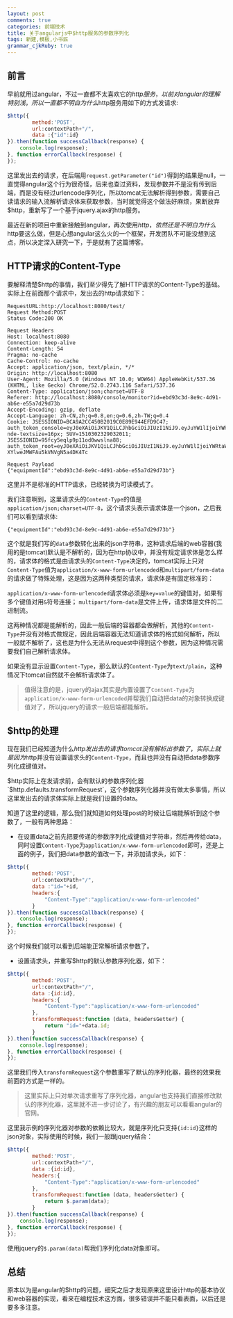 ```yaml
---
layout: post
comments: true
categories: 前端技术
title: 关于angularjs中$http服务的参数序列化
tags: 新建,模板,小书匠
grammar_cjkRuby: true
---
```


## 前言

早前就用过angular，不过一直都不太喜欢它的$http服务，以前对angular的理解特别浅，所以一直都不明白为什么$http服务用如下的方式发请求:

```javascript
$http({
        method:'POST',
        url:contextPath+"/",
        data :{"id":id}
}).then(function successCallback(response) {
	console.log(response);
}, function errorCallback(response) {
});
```

这里发出去的请求，在后端用`request.getParameter("id")`得到的结果是null，一直觉得angular这个行为很奇怪，后来也查过资料，发现参数并不是没有传到后端，而是没有经过urlencode序列化，所以tomcat无法解析得到参数，需要自己读请求的输入流解析请求体来获取参数，当时就觉得这个做法好麻烦，果断放弃$http，重新写了一个基于jquery.ajax的http服务。

最近在新的项目中重新接触到angular，再次使用$http，依然还是不明白为什么$http要这么做，但是心想angular这么火的一个框架，开发团队不可能没想到这点，所以决定深入研究一下，于是就有了这篇博客。

## HTTP请求的Content-Type

要解释清楚$http的事情，我们至少得先了解HTTP请求的Content-Type的基础。实际上在前面那个请求中，发出去的http请求如下：

```http
RequestURL:http://localhost:8080/test/
Request Method:POST  
Status Code:200 OK  
   
Request Headers  
Host: localhost:8080
Connection: keep-alive
Content-Length: 54
Pragma: no-cache
Cache-Control: no-cache
Accept: application/json, text/plain, */*
Origin: http://localhost:8080
User-Agent: Mozilla/5.0 (Windows NT 10.0; WOW64) AppleWebKit/537.36 (KHTML, like Gecko) Chrome/52.0.2743.116 Safari/537.36
Content-Type: application/json;charset=UTF-8
Referer: http://localhost:8080/console/monitor?id=ebd93c3d-8e9c-4d91-ab6e-e55a7d29d73b
Accept-Encoding: gzip, deflate
Accept-Language: zh-CN,zh;q=0.8,en;q=0.6,zh-TW;q=0.4
Cookie: JSESSIONID=BCA9A2CC450B2019C0E89E944EFD9C47; auth_token_console=eyJ0eXAiOiJKV1QiLCJhbGciOiJIUzI1NiJ9.eyJuYW1lIjoiYWRtaW4yIiwiZXhwIjoxNDcyNTEyMzA4NTI3fQ.B71FUEpRq2NKRLZw7cfX_5TgJRYDvPaDXjr0DaiXIOI; nde-textsize=16px; SUV=1510302329032011; JSESSIONID=95fcy5eqlp9p11od0wwslna88; auth_token_root=eyJ0eXAiOiJKV1QiLCJhbGciOiJIUzI1NiJ9.eyJuYW1lIjoiYWRtaW4yIiwiZXhwIjoxNDcyNTA4MzQzODc2fQ.dIMWG0CclpJ_2Uor-XYlweJMWFAu5kVNVgN5a4DK4Tc

Request Payload  
{"equipmentId":"ebd93c3d-8e9c-4d91-ab6e-e55a7d29d73b"}
```

这里并不是标准的HTTP请求，已经转换为可读模式了。

我们注意啊到，这里请求头的`Content-Type`的值是`application/json;charset=UTF-8`，这个请求头表示请求体是一个json，之后我们可以看到请求体:

```
{"equipmentId":"ebd93c3d-8e9c-4d91-ab6e-e55a7d29d73b"}
```

这个就是我们写的`data`参数转化出来的json字符串，这种请求后端的web容器(我用的是tomcat)默认是不解析的，因为在http协议中，并没有规定请求体是怎么样的，请求体的格式是由请求头的`Content-Type`决定的，tomcat实际上只对`Content-Type`值为`application/x-www-form-urlencoded`和`multipart/form-data`的请求做了特殊处理，这是因为这两种类型的请求，请求体是有固定标准的：

`application/x-www-form-urlencoded`请求体必须是`key=value`的键值对，如果有多个键值对用`&`符号连接；
`multipart/form-data`是文件上传，请求体是文件的二进制流。

这两种情况都是能解析的，因此一般后端的容器都会做解析，其他的`Content-Type`并没有对格式做规定，因此后端容器无法知道请求体的格式如何解析，所以一般就不解析了，这也是为什么无法从request中得到这个参数，因为这种情况需要我们自己解析请求体。

如果没有显示设置`Content-Type`，那么默认的`Content-Type`为`text/plain`，这种情况下tomcat自然就不会解析请求体了。

> 值得注意的是，jquery的ajax其实是内置设置了`Content-Type`为`application/x-www-form-urlencoded`并帮我们自动把data的对象转换成键值对了，所以jquery的请求一般后端都能解析。

## $http的处理

现在我们已经知道为什么$http发出去的请求tomcat没有解析出参数了，实际上就是因为$http并没有设置请求头的`Content-Type`，而且也并没有自动把data参数序列化成键值对。

$http实际上在发请求前，会有默认的参数序列化器`$http.defaults.transformRequest`，这个参数序列化器并没有做太多事情，所以这里发出去的请求体实际上就是我们设置的data。

知道了这里的逻辑，那么我们就知道如何处理post的时候让后端能解析到这个参数了，一般有两种思路：

* 在设置data之前先把要传递的参数序列化成键值对字符串，然后再传给data，同时设置`Content-Type`为`application/x-www-form-urlencoded`即可，还是上面的例子，我们把data参数的值改一下，并添加请求头，如下：

```javascript
$http({
        method:'POST',
        url:contextPath+"/",
        data :"id="+id,
        headers:{
        	"Content-Type":"application/x-www-form-urlencoded"
        }
}).then(function successCallback(response) {
	console.log(response);
}, function errorCallback(response) {
});
```

这个时候我们就可以看到后端能正常解析请求参数了。

* 设置请求头，并重写$http的默认参数序列化器，如下：

```javascript
$http({
        method:'POST',
        url:contextPath+"/",
        data :{id:id},
        headers:{
        	"Content-Type":"application/x-www-form-urlencoded"
        },
        transformRequest:function (data, headersGetter) {
        	return "id="+data.id;
        }
}).then(function successCallback(response) {
	console.log(response);
}, function errorCallback(response) {
});
```

这里我们传入`transformRequest`这个参数重写了默认的序列化器，最终的效果我前面的方式是一样的。

> 这里实际上只对单次请求重写了序列化器，angular也支持我们直接修改默认的序列化器，这里就不进一步讨论了，有兴趣的朋友可以看看angular的官网。

这里我示例的序列化器对参数的依赖比较大，就是序列化只支持`{id:id}`这样的json对象，实际使用的时候，我们一般跟jquery结合：

```javascript
$http({
        method:'POST',
        url:contextPath+"/",
        data :{id:id},
        headers:{
        	"Content-Type":"application/x-www-form-urlencoded"
        },
        transformRequest:function (data, headersGetter) {
        	return $.param(data);
        }
}).then(function successCallback(response) {
	console.log(response);
}, function errorCallback(response) {
});
```

使用jquery的`$.param(data)`帮我们序列化data对象即可。

## 总结

原本以为是angular的$http的问题，细究之后才发现原来这里设计http的基本协议和web容器的实现，看来在编程技术这方面，很多错误并不能只看表面，以后还是要多多注意。